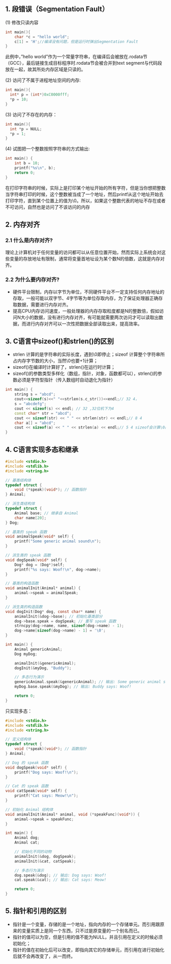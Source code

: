 ## 1. 段错误（Segmentation Fault）

(1) 修改只读内容

```c
int main(){
    char *c = "hello world";
    c[1] = 'H';//编译没有问题，但是运行时弹出Segmentation Fault
} 
```

此例中，”hello world”作为一个常量字符串，在编译后会被放在.rodata节（GCC），最后链接生成目标程序时.rodata节会被合并到text segment与代码段放在一起，故其所处内存区域是只读的。

(2) 访问了不属于进程地址空间的内存:

```c
int main(){
  int* p = (int*)0xC0000fff;
  *p = 10;
}
```

(3) 访问了不存在的内存：

```c
int main(){
  int *p = NULL;
  *p = 1;
}
```

(4) 试图把一个整数按照字符串的方式输出:

```c
int main() {
    int b = 10;
    printf("%s\n", b);
    return 0;
}　
```

在打印字符串的时候，实际上是打印某个地址开始的所有字符，但是当你想把整数当字符串打印的时候，这个整数被当成了一个地址，然后printf从这个地址开始去打印字符，直到某个位置上的值为\0。所以，如果这个整数代表的地址不存在或者不可访问，自然也是访问了不该访问的内存

## 2. 内存对齐
### 2.1 什么是内存对齐?
理论上计算机对于任何变量的访问都可以从任意位置开始，然而实际上系统会对这些变量的存放地址有限制，通常将变量首地址设为某个数N的倍数，这就是内存对齐。

### 2.2 为什么要内存对齐?
- 硬件平台限制，内存以字节为单位，不同硬件平台不一定支持任何内存地址的存取，一般可能以双字节、4字节等为单位存取内存，为了保证处理器正确存取数据，需要进行内存对齐。
- 提高CPU内存访问速度，一般处理器的内存存取粒度都是N的整数倍，假如访问N大小的数据，没有进行内存对齐，有可能就需要两次访问才可以读取出数据，而进行内存对齐可以一次性把数据全部读取出来，提高效率。
## 3. C语言中sizeof()和strlen()的区别
- strlen 计算的是字符串的实际长度，遇到\0即停止；sizeof 计算整个字符串所占内存字节数的大小，当然\0也要+1计算；
- sizeof()在编译时计算好了，strlen()在运行时计算；
- sizeof()的参数类型多样化（数组，指针，对象，函数都可以），strlen()的参数必须是字符型指针（传入数组时自动退化为指针）
```cpp
int main() {
	string s = "abcd";
	cout<<sizeof(s)<<" "<<strlen(s.c_str())<<endl;// 32 4，
	s = "abcdefg";
    cout << sizeof(s) << endl; // 32 ,32位机下为4
    const char* str = "abcd";
    cout << sizeof(str) << " " << strlen(str) << endl;// 8 4
    char a[] = "abcd";
    cout << sizeof(a) << " " << strlen(a) << endl;// 5 4 sizeof会计算\0的
}
```
## 4. C语言实现多态和继承
```c
#include <stdio.h>
#include <stdlib.h>
#include <string.h>

// 基类结构体
typedef struct {
    void (*speak)(void*); // 函数指针
} Animal;

// 派生类结构体
typedef struct {
    Animal base; // 继承自 Animal
    char name[20];
} Dog;

// 基类的 speak 函数
void animalSpeak(void* self) {
    printf("Some generic animal sound\n");
}

// 派生类的 speak 函数
void dogSpeak(void* self) {
    Dog* dog = (Dog*)self;
    printf("%s says: Woof!\n", dog->name);
}

// 基类的构造函数
void animalInit(Animal* animal) {
    animal->speak = animalSpeak;
}

// 派生类的构造函数
void dogInit(Dog* dog, const char* name) {
    animalInit(&dog->base); // 初始化基类部分
    dog->base.speak = dogSpeak; // 重写 speak 函数
    strncpy(dog->name, name, sizeof(dog->name) - 1);
    dog->name[sizeof(dog->name) - 1] = '\0';
}

int main() {
    Animal genericAnimal;
    Dog myDog;

    animalInit(&genericAnimal);
    dogInit(&myDog, "Buddy");

    // 多态行为演示
    genericAnimal.speak(&genericAnimal); // 输出: Some generic animal sound
    myDog.base.speak(&myDog); // 输出: Buddy says: Woof!

    return 0;
}
```

只实现多态：
```c
#include <stdio.h>
#include <stdlib.h>
#include <string.h>

// 定义结构体
typedef struct {
    void (*speak)(void*); // 函数指针
} Animal;

// Dog 的 speak 函数
void dogSpeak(void* self) {
    printf("Dog says: Woof!\n");
}

// Cat 的 speak 函数
void catSpeak(void* self) {
    printf("Cat says: Meow!\n");
}

// 初始化 Animal 结构体
void animalInit(Animal* animal, void (*speakFunc)(void*)) {
    animal->speak = speakFunc;
}

int main() {
    Animal dog;
    Animal cat;

    // 初始化不同的动物
    animalInit(&dog, dogSpeak);
    animalInit(&cat, catSpeak);

    // 多态行为演示
    dog.speak(&dog); // 输出: Dog says: Woof!
    cat.speak(&cat); // 输出: Cat says: Meow!

    return 0;
}
```
## 5. 指针和引用的区别
- 指针是一个变量，存储的是一个地址，指向内存的一个存储单元。而引用跟原来的变量实质上是同一个东西，只不过是原变量的一个别名而已。
- 指针的值可以为空，但是引用的值不能为NULL，并且引用在定义的时候必须初始化；
- 指针的值在初始化后可以改变，即指向其它的存储单元，而引用在进行初始化后就不会再改变了，从一而终。